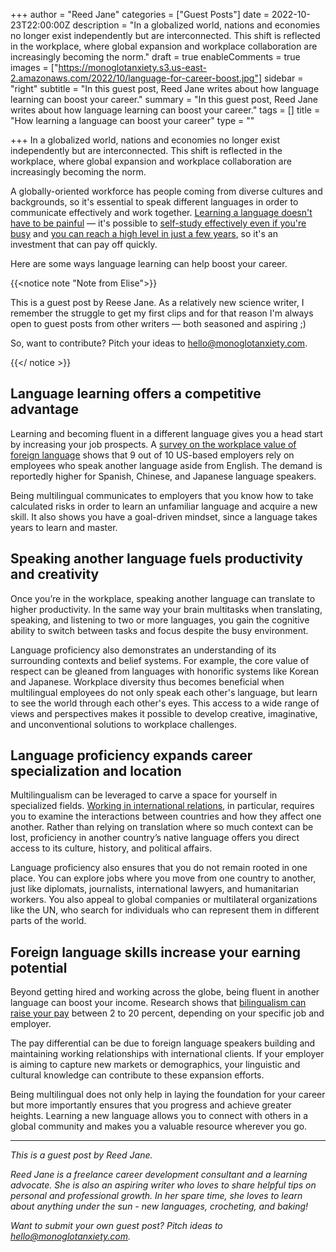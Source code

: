 +++
author = "Reed Jane"
categories = ["Guest Posts"]
date = 2022-10-23T22:00:00Z
description = "In a globalized world, nations and economies no longer exist independently but are interconnected. This shift is reflected in the workplace, where global expansion and workplace collaboration are increasingly becoming the norm."
draft = true
enableComments = true
images = ["https://monoglotanxiety.s3.us-east-2.amazonaws.com/2022/10/language-for-career-boost.jpg"]
sidebar = "right"
subtitle = "In this guest post, Reed Jane writes about how language learning can boost your career."
summary = "In this guest post, Reed Jane writes about how language learning can boost your career."
tags = []
title = "How learning a language can boost your career"
type = ""

+++
In a globalized world, nations and economies no longer exist independently but are interconnected. This shift is reflected in the workplace, where global expansion and workplace collaboration are increasingly becoming the norm.

A globally-oriented workforce has people coming from diverse cultures and backgrounds, so it's essential to speak different languages in order to communicate effectively and work together. [Learning a language doesn't have to be painful](https://www.monoglotanxiety.com/blog/how-i-passed-the-goethe-b2-german-exam-with-a-nearly-perfect-score/) — it's possible to [self-study effectively even if you're busy](https://www.monoglotanxiety.com/blog/how-i-learned-german-to-c1-using-immersion-despite-being-busy-and-disorganized/) and [you can reach a high level in just a few years](https://www.monoglotanxiety.com/blog/how-i-passed-the-goethe-b2-german-exam-with-a-nearly-perfect-score/), so it's an investment that can pay off quickly.

Here are some ways language learning can help boost your career.

{{<notice note "Note from Elise">}}

This is a guest post by Reese Jane. As a relatively new science writer, I remember the struggle to get my first clips and for that reason I'm always open to guest posts from other writers — both seasoned and aspiring ;)

So, want to contribute? Pitch your ideas to [hello@monoglotanxiety.com](mailto:hello@monoglotanxiety.com).

{{</ notice  >}}

## Language learning offers a competitive advantage

Learning and becoming fluent in a different language gives you a head start by increasing your job prospects. A [survey on the workplace value of foreign language](https://www.businesswire.com/news/home/20190521005192/en/American-Council-on-the-Teaching-of-Foreign-Languages-Releases-Study-on-Value-of-Language-Skills-Among-U.S.-Employers) shows that 9 out of 10 US-based employers rely on employees who speak another language aside from English. The demand is reportedly higher for Spanish, Chinese, and Japanese language speakers.

Being multilingual communicates to employers that you know how to take calculated risks in order to learn an unfamiliar language and acquire a new skill. It also shows you have a goal-driven mindset, since a language takes years to learn and master.

## Speaking another language fuels productivity and creativity

Once you’re in the workplace, speaking another language can translate to higher productivity. In the same way your brain multitasks when translating, speaking, and listening to two or more languages, you gain the cognitive ability to switch between tasks and focus despite the busy environment.

Language proficiency also demonstrates an understanding of its surrounding contexts and belief systems. For example, the core value of respect can be gleaned from languages with honorific systems like Korean and Japanese. Workplace diversity thus becomes beneficial when multilingual employees do not only speak each other's language, but learn to see the world through each other's eyes. This access to a wide range of views and perspectives makes it possible to develop creative, imaginative, and unconventional solutions to workplace challenges.

## Language proficiency expands career specialization and location

Multilingualism can be leveraged to carve a space for yourself in specialized fields. [Working in international relations](https://online.maryville.edu/blog/international-studies-vs-international-relations/), in particular, requires you to examine the interactions between countries and how they affect one another. Rather than relying on translation where so much context can be lost, proficiency in another country’s native language offers you direct access to its culture, history, and political affairs.

Language proficiency also ensures that you do not remain rooted in one place. You can explore jobs where you move from one country to another, just like diplomats, journalists, international lawyers, and humanitarian workers. You also appeal to global companies or multilateral organizations like the UN, who search for individuals who can represent them in different parts of the world.

## Foreign language skills increase your earning potential

Beyond getting hired and working across the globe, being fluent in another language can boost your income. Research shows that [bilingualism can raise your pay](https://work.chron.com/bilingual-people-paid-more-26139.html) between 2 to 20 percent, depending on your specific job and employer.

The pay differential can be due to foreign language speakers building and maintaining working relationships with international clients. If your employer is aiming to capture new markets or demographics, your linguistic and cultural knowledge can contribute to these expansion efforts.

Being multilingual does not only help in laying the foundation for your career but more importantly ensures that you progress and achieve greater heights. Learning a new language allows you to connect with others in a global community and makes you a valuable resource wherever you go.

***

_This is a guest post by Reed Jane._

_Reed Jane is a freelance career development consultant and a learning advocate. She is also an aspiring writer who loves to share helpful tips on personal and professional growth. In her spare time, she loves to learn about anything under the sun - new languages, crocheting, and baking!_

_Want to submit your own guest post? Pitch ideas to hello@monoglotanxiety.com._